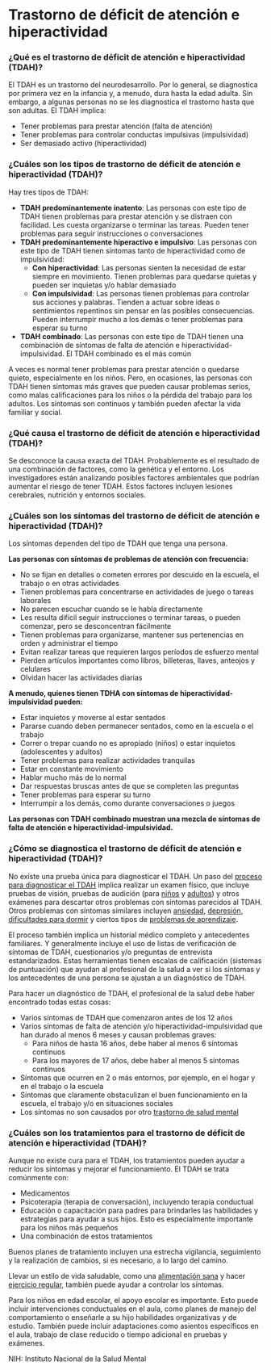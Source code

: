 Trastorno de déficit de atención e hiperactividad
=================================================


### ¿Qué es el trastorno de déficit de atención e hiperactividad (TDAH)?


El TDAH es un trastorno del neurodesarrollo. Por lo general, se diagnostica por primera vez en la infancia y, a menudo, dura hasta la edad adulta. Sin embargo, a algunas personas no se les diagnostica el trastorno hasta que son adultas. El TDAH implica:


* Tener problemas para prestar atención (falta de atención)
* Tener problemas para controlar conductas impulsivas (impulsividad)
* Ser demasiado activo (hiperactividad)


### ¿Cuáles son los tipos de trastorno de déficit de atención e hiperactividad (TDAH)?


Hay tres tipos de TDAH:


* **TDAH predominantemente inatento**: Las personas con este tipo de TDAH tienen problemas para prestar atención y se distraen con facilidad. Les cuesta organizarse o terminar las tareas. Pueden tener problemas para seguir instrucciones o conversaciones
* **TDAH predominantemente hiperactivo e impulsivo**: Las personas con este tipo de TDAH tienen síntomas tanto de hiperactividad como de impulsividad:
	+ **Con hiperactividad**: Las personas sienten la necesidad de estar siempre en movimiento. Tienen problemas para quedarse quietas y pueden ser inquietas y/o hablar demasiado
	+ **Con impulsividad**: Las personas tienen problemas para controlar sus acciones y palabras. Tienden a actuar sobre ideas o sentimientos repentinos sin pensar en las posibles consecuencias. Pueden interrumpir mucho a los demás o tener problemas para esperar su turno
* **TDAH combinado**: Las personas con este tipo de TDAH tienen una combinación de síntomas de falta de atención e hiperactividad-impulsividad. El TDAH combinado es el más común


A veces es normal tener problemas para prestar atención o quedarse quieto, especialmente en los niños. Pero, en ocasiones, las personas con TDAH tienen síntomas más graves que pueden causar problemas serios, como malas calificaciones para los niños o la pérdida del trabajo para los adultos. Los síntomas son continuos y también pueden afectar la vida familiar y social.


### ¿Qué causa el trastorno de déficit de atención e hiperactividad (TDAH)?


Se desconoce la causa exacta del TDAH. Probablemente es el resultado de una combinación de factores, como la genética y el entorno. Los investigadores están analizando posibles factores ambientales que podrían aumentar el riesgo de tener TDAH. Estos factores incluyen lesiones cerebrales, nutrición y entornos sociales.


### ¿Cuáles son los síntomas del trastorno de déficit de atención e hiperactividad (TDAH)?


Los síntomas dependen del tipo de TDAH que tenga una persona.


**Las personas con síntomas de problemas de atención con frecuencia:**


* No se fijan en detalles o cometen errores por descuido en la escuela, el trabajo o en otras actividades
* Tienen problemas para concentrarse en actividades de juego o tareas laborales
* No parecen escuchar cuando se le habla directamente
* Les resulta difícil seguir instrucciones o terminar tareas, o pueden comenzar, pero se desconcentran fácilmente
* Tienen problemas para organizarse, mantener sus pertenencias en orden y administrar el tiempo
* Evitan realizar tareas que requieren largos períodos de esfuerzo mental
* Pierden artículos importantes como libros, billeteras, llaves, anteojos y celulares
* Olvidan hacer las actividades diarias


**A menudo, quienes tienen TDHA con síntomas de hiperactividad-impulsividad pueden:**


* Estar inquietos y moverse al estar sentados
* Pararse cuando deben permanecer sentados, como en la escuela o el trabajo
* Correr o trepar cuando no es apropiado (niños) o estar inquietos (adolescentes y adultos)
* Tener problemas para realizar actividades tranquilas
* Estar en constante movimiento
* Hablar mucho más de lo normal
* Dar respuestas bruscas antes de que se completen las preguntas
* Tener problemas para esperar su turno
* Interrumpir a los demás, como durante conversaciones o juegos


**Las personas con TDAH combinado muestran una mezcla de síntomas de falta de atención e hiperactividad-impulsividad.**


### ¿Cómo se diagnostica el trastorno de déficit de atención e hiperactividad (TDAH)?


No existe una prueba única para diagnosticar el TDAH. Un paso del [proceso para diagnosticar el TDAH](https://medlineplus.gov/spanish/pruebas-de-laboratorio/evaluacion-del-tdah/) implica realizar un examen físico, que incluye pruebas de visión, pruebas de audición (para [niños](https://medlineplus.gov/spanish/pruebas-de-laboratorio/pruebas-de-audicion-para-ninos/) y [adultos](https://medlineplus.gov/spanish/pruebas-de-laboratorio/pruebas-de-audicion-para-adultos/)) y otros exámenes para descartar otros problemas con síntomas parecidos al TDAH. Otros problemas con síntomas similares incluyen [ansiedad](https://medlineplus.gov/spanish/anxiety.html), [depresión](https://medlineplus.gov/spanish/depression.html), [dificultades para dormir](https://medlineplus.gov/spanish/sleepdisorders.html) y ciertos tipos de [problemas de aprendizaje](https://medlineplus.gov/spanish/learningdisabilities.html).


El proceso también implica un historial médico completo y antecedentes familiares. Y generalmente incluye el uso de listas de verificación de síntomas de TDAH, cuestionarios y/o preguntas de entrevista estandarizados. Estas herramientas tienen escalas de calificación (sistemas de puntuación) que ayudan al profesional de la salud a ver si los síntomas y los antecedentes de una persona se ajustan a un diagnóstico de TDAH.


Para hacer un diagnóstico de TDAH, el profesional de la salud debe haber encontrado todas estas cosas:


* Varios síntomas de TDAH que comenzaron antes de los 12 años
* Varios síntomas de falta de atención y/o hiperactividad-impulsividad que han durado al menos 6 meses y causan problemas graves:
	+ Para niños de hasta 16 años, debe haber al menos 6 síntomas continuos
	+ Para los mayores de 17 años, debe haber al menos 5 síntomas continuos
* Síntomas que ocurren en 2 o más entornos, por ejemplo, en el hogar y en el trabajo o la escuela
* Síntomas que claramente obstaculizan el buen funcionamiento en la escuela, el trabajo y/o en situaciones sociales
* Los síntomas no son causados por otro [trastorno de salud mental](https://medlineplus.gov/spanish/mentaldisorders.html)


### ¿Cuáles son los tratamientos para el trastorno de déficit de atención e hiperactividad (TDAH)?


Aunque no existe cura para el TDAH, los tratamientos pueden ayudar a reducir los síntomas y mejorar el funcionamiento. El TDAH se trata comúnmente con:


* Medicamentos
* Psicoterapia (terapia de conversación), incluyendo terapia conductual
* Educación o capacitación para padres para brindarles las habilidades y estrategias para ayudar a sus hijos. Esto es especialmente importante para los niños más pequeños
* Una combinación de estos tratamientos


Buenos planes de tratamiento incluyen una estrecha vigilancia, seguimiento y la realización de cambios, si es necesario, a lo largo del camino.


Llevar un estilo de vida saludable, como una [alimentación sana](https://medlineplus.gov/spanish/nutrition.html) y hacer [ejercicio regular](https://medlineplus.gov/spanish/howmuchexercisedoineed.html), también puede ayudar a controlar los síntomas.


Para los niños en edad escolar, el apoyo escolar es importante. Esto puede incluir intervenciones conductuales en el aula, como planes de manejo del comportamiento o enseñarle a su hijo habilidades organizativas y de estudio. También puede incluir adaptaciones como asientos específicos en el aula, trabajo de clase reducido o tiempo adicional en pruebas y exámenes.


NIH: Instituto Nacional de la Salud Mental

